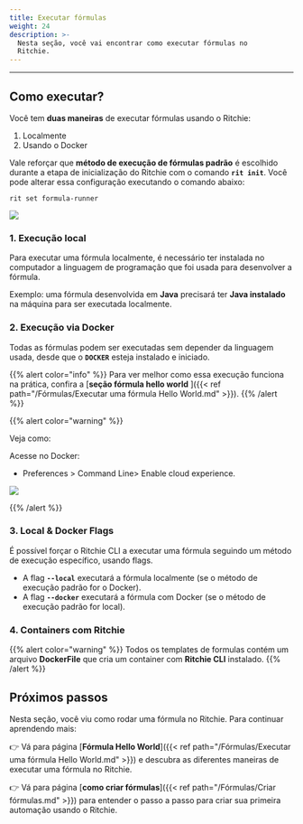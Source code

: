 ```yaml
---
title: Executar fórmulas
weight: 24
description: >-
  Nesta seção, você vai encontrar como executar fórmulas no
  Ritchie.
---
```


---

## Como executar? 

Você tem **duas maneiras** de executar fórmulas usando o Ritchie:

1. Localmente
2. Usando o Docker

Vale reforçar que **método de execução de fórmulas padrão** é escolhido durante a etapa de inicialização do Ritchie com o comando **`rit init`**. Você pode alterar essa configuração executando o comando abaixo:

```text
rit set formula-runner
```

![](/shared/rit-run-formula.gif)

### 1. Execução local

Para executar uma fórmula localmente, é necessário ter instalada no computador a linguagem de programação que foi usada para desenvolver a fórmula.

Exemplo: uma fórmula desenvolvida em **Java** precisará ter **Java instalado** na máquina para ser executada localmente.


### 2. Execução via Docker

Todas as fórmulas podem ser executadas sem depender da linguagem usada, desde que o **`DOCKER`** esteja instalado e iniciado.

{{% alert color="info" %}}
Para ver melhor como essa execução funciona na prática, confira a [**seção fórmula hello world** ]({{< ref path="/Fórmulas/Executar uma fórmula Hello World.md" >}}).
{{% /alert %}}

{{% alert color="warning" %}}

Veja como:

Acesse no Docker:
 -  Preferences > Command Line>  Enable cloud experience.

 ![](/shared/ios-docker.PNG)

{{% /alert %}}

### 3. Local & Docker Flags

É possível forçar o Ritchie CLI a executar uma fórmula seguindo um método de execução específico, usando flags.

* A flag **`--local`** executará a fórmula localmente \(se o método de execução padrão for o Docker\).
* A flag **`--docker`** executará a fórmula com Docker \(se o método de execução padrão for local\).

### 4. Containers com Ritchie

{{% alert color="warning" %}}
Todos os templates de formulas contém um arquivo **DockerFile** que cria um container com **Ritchie CLI** instalado.
{{% /alert %}}

## Próximos passos

Nesta seção, você viu como rodar uma fórmula no Ritchie. Para continuar aprendendo mais:

👉 Vá para página [**Fórmula Hello World**]({{< ref path="/Fórmulas/Executar uma fórmula Hello World.md" >}}) e descubra as diferentes maneiras de executar uma fórmula no Ritchie.

👉 Vá para página [**como criar fórmulas**]({{< ref path="/Fórmulas/Criar fórmulas.md" >}}) para entender o passo a passo para criar sua primeira automação usando o Ritchie.
